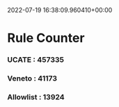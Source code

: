 2022-07-19 16:38:09.960410+00:00
# Rule Counter 
 ### UCATE : 457335

 ### Veneto : 41173

 ### Allowlist : 13924